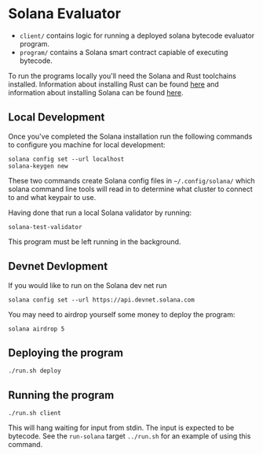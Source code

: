 # Solana Evaluator

- `client/` contains logic for running a deployed solana bytecode
  evaluator program.
- `program/` contains a Solana smart contract capiable of executing
  bytecode.

To run the programs locally you'll need the Solana and Rust toolchains
installed. Information about installing Rust can be found
[here](https://rustup.rs/) and information about installing Solana can
be found [here](https://docs.solana.com/cli/install-solana-cli-tools).

## Local Development

Once you've completed the Solana installation run the following
commands to configure you machine for local development:

```
solana config set --url localhost
solana-keygen new
```

These two commands create Solana config files in `~/.config/solana/`
which solana command line tools will read in to determine what cluster
to connect to and what keypair to use.

Having done that run a local Solana validator by running:

```
solana-test-validator
```

This program must be left running in the background.

## Devnet Devlopment

If you would like to run on the Solana dev net run

```
solana config set --url https://api.devnet.solana.com
```

You may need to airdrop yourself some money to deploy the program:

```
solana airdrop 5
```

## Deploying the program

```
./run.sh deploy
```

## Running the program

```
./run.sh client
```

This will hang waiting for input from stdin. The input is expected to
be bytecode. See the `run-solana` target `../run.sh` for an example of
using this command.
